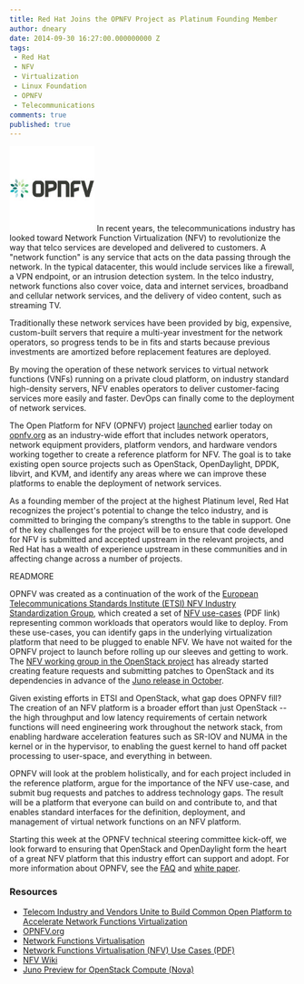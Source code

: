 ```yaml
---
title: Red Hat Joins the OPNFV Project as Platinum Founding Member
author: dneary
date: 2014-09-30 16:27:00.000000000 Z
tags:
 - Red Hat
 - NFV
 - Virtualization
 - Linux Foundation
 - OPNFV
 - Telecommunications
comments: true
published: true
---
```


![](/images/blog/opnfv_logo.jpg)
In recent years, the telecommunications industry has looked toward Network Function Virtualization (NFV) to revolutionize the way that telco services are developed and delivered to customers. A "network function" is any service that acts on the data passing through the network. In the typical datacenter, this would include services like a firewall, a VPN endpoint, or an intrusion detection system. In the telco industry, network functions also cover voice, data and internet services, broadband and cellular network services, and the delivery of video content, such as streaming TV.

Traditionally these network services have been provided by big, expensive, custom-built servers that require a multi-year investment for the network operators, so progress tends to be in fits and starts because previous investments are amortized before replacement features are deployed.

By moving the operation of these network services to virtual network functions (VNFs) running on a private cloud platform, on industry standard high-density servers, NFV enables operators to deliver customer-facing services more easily and faster. DevOps can finally come to the deployment of network services.

The Open Platform for NFV (OPNFV) project [launched](http://www.linuxfoundation.org/news-media/announcements/2014/09/telecom-industry-and-vendors-unite-build-common-open-platform) earlier today on [opnfv.org](http://opnfv.org) as an industry-wide effort that includes network operators, network equipment providers, platform vendors, and hardware vendors working together to create a reference platform for NFV. The goal is to take existing open source projects such as OpenStack, OpenDaylight, DPDK, libvirt, and KVM, and identify any areas where we can improve these platforms to enable the deployment of network services.

As a founding member of the project at the highest Platinum level, Red Hat recognizes the project's potential to change the telco industry, and is committed to bringing the company’s strengths to the table in support. One of the key challenges for the project will be to ensure that code developed for NFV is submitted and accepted upstream in the relevant projects, and Red Hat has a wealth of experience upstream in these communities and in affecting change across a number of projects.

READMORE

OPNFV was created as a continuation of the work of the [European Telecommunications Standards Institute (ETSI) NFV Industry Standardization Group](http://www.etsi.org/technologies-clusters/technologies/nfv), which created a set of [NFV use-cases](http://www.etsi.org/deliver/etsi_gs/NFV/001_099/001/01.01.01_60/gs_NFV001v010101p.pdf) (PDF link) representing common workloads that operators would like to deploy. From these use-cases, you can identify gaps in the underlying virtualization platform that need to be plugged to enable NFV. We have not waited for the OPNFV project to launch before rolling up our sleeves and getting to work. The [NFV working group in the OpenStack project](https://wiki.openstack.org/wiki/Teams/NFV) has already started creating feature requests and submitting patches to OpenStack and its dependencies in advance of the [Juno release in October](http://redhatstackblog.redhat.com/2014/07/10/juno-preview-for-openstack-compute-nova/).

Given existing efforts in ETSI and OpenStack, what gap does OPNFV fill? The creation of an NFV platform is a broader effort than just OpenStack -- the high throughput and low latency requirements of certain network functions will need engineering work throughout the network stack, from enabling hardware acceleration features such as SR-IOV and NUMA in the kernel or in the hypervisor, to enabling the guest kernel to hand off packet processing to user-space, and everything in between.

OPNFV will look at the problem holistically, and for each project included in the reference platform, argue for the importance of the NFV use-case, and submit bug requests and patches to address technology gaps. The result will be a platform that everyone can build on and contribute to, and that enables standard interfaces for the definition, deployment, and management of virtual network functions on an NFV platform.

Starting this week at the OPNFV technical steering committee kick-off, we look forward to ensuring that OpenStack and OpenDaylight form the heart of a great NFV platform that this industry effort can support and adopt.
For more information about OPNFV, see the [FAQ](https://www.opnfv.org/news-faq/faq) and [white paper](https://www.opnfv.org/sites/opnfv/files/pages/files/opnfv_whitepaper_092914.pdf).

### Resources


* [Telecom Industry and Vendors Unite to Build Common Open Platform to Accelerate Network Functions Virtualization](http://www.linuxfoundation.org/news-media/announcements/2014/09/telecom-industry-and-vendors-unite-build-common-open-platform)
* [OPNFV.org](https://www.opnfv.org/)
* [Network Functions Virtualisation](http://www.etsi.org/technologies-clusters/technologies/nfv)
* [Network Functions Virtualisation (NFV) Use Cases (PDF)](http://www.etsi.org/deliver/etsi_gs/NFV/001_099/001/01.01.01_60/gs_NFV001v010101p.pdf)
* [NFV Wiki](https://wiki.openstack.org/wiki/Teams/NFV)
* [Juno Preview for OpenStack Compute (Nova)](http://redhatstackblog.redhat.com/2014/07/10/juno-preview-for-openstack-compute-nova/)
